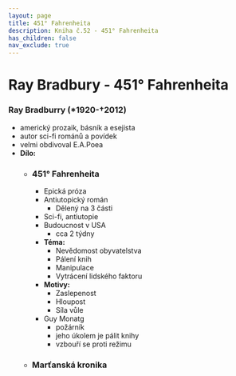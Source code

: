 ```yaml
---
layout: page
title: 451° Fahrenheita
description: Kniha č.52 - 451° Fahrenheita
has_children: false
nav_exclude: true
---
```

# Ray Bradbury - 451° Fahrenheita

### Ray Bradburry (*1920-†2012)
- americký prozaik, básník a esejista
- autor sci-fi románů a povídek
- velmi obdivoval E.A.Poea
- **Dílo:**
    - ### 451° Fahrenheita
        - Epická próza
        - Antiutopický román
            - Dělený na 3 části
        - Sci-fi, antiutopie
        - Budoucnost v USA
            - cca 2 týdny
        - **Téma:**
            - Nevědomost obyvatelstva
            - Pálení knih
            - Manipulace
            - Vytrácení lidského faktoru
        - **Motivy:**
            - Zaslepenost
            - Hloupost
            - Síla vůle
        - Guy Monatg
            - požárník
            - jeho úkolem je pálit knihy
            - vzbouří se proti režimu
    - ### Marťanská kronika

